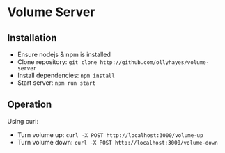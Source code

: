 # Volume Server

## Installation

* Ensure nodejs & npm is installed
* Clone repository: `git clone http://github.com/ollyhayes/volume-server`
* Install dependencies: `npm install`
* Start server: `npm run start`

## Operation

Using curl:

* Turn volume up: `curl -X POST http://localhost:3000/volume-up`
* Turn volume down: `curl -X POST http://localhost:3000/volume-down`